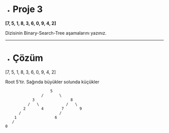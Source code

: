 * # **Proje 3**
**[7, 5, 1, 8, 3, 6, 0, 9, 4, 2]**

Dizisinin Binary-Search-Tree aşamalarını yazınız.
***

* # **Çözüm**

[7, 5, 1, 8, 3, 6, 0, 9, 4, 2]

Root 5'tir. Sağında büyükler solunda küçükler

                        5
                    /       \
                3                8
              /   \            /   \
            2       4        7       9
          /                 /
        1                 6
       /
    0